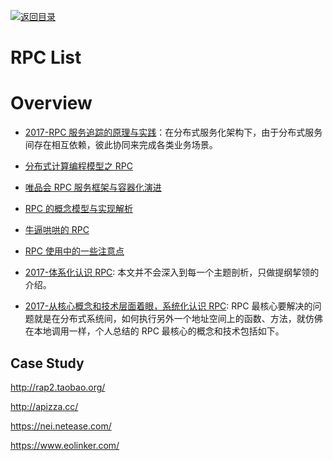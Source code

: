[![返回目录](https://user-images.githubusercontent.com/5803001/38079637-ff0abcf0-3371-11e8-9b76-ad651620afc7.jpg)](https://github.com/wx-chevalier/Awesome-Lists)

# RPC List

# Overview

- [2017-RPC 服务追踪的原理与实践](http://6me.us/rfJ)：在分布式服务化架构下，由于分布式服务间存在相互依赖，彼此协同来完成各类业务场景。

- [分布式计算编程模型之 RPC](http://www.infoq.com/cn/news/2016/04/Distributed-compute-program-RPC)

- [唯品会 RPC 服务框架与容器化演进](http://mp.weixin.qq.com/s?__biz=MzAwMDU1MTE1OQ==&mid=405781868&idx=1&sn=cbb10d37e25c76a1845f593a222da3c9&scene=4#wechat_redirect)

- [RPC 的概念模型与实现解析](http://mp.weixin.qq.com/s?__biz=MzAxMTEyOTQ5OQ==&mid=2650610547&idx=1&sn=2cae08dbf62d9a6c2f964ffd440c0077#rd)

- [牛逼哄哄的 RPC](http://mp.weixin.qq.com/s?__biz=MzA3MDExNzcyNA==&mid=2650392260&idx=1&sn=5a4978d02326cdd38e2ea1cd9586b4df&scene=0#wechat_redirect)

- [RPC 使用中的一些注意点](http://mp.weixin.qq.com/s?__biz=MzAxMTEyOTQ5OQ==&mid=2650610778&idx=1&sn=630db2a23f4f465de2417cba3f1371cb&chksm=834c7baeb43bf2b82550baf37d4b8595e0c59f82ebbda5bf8eeb6d7bf37b6857035877fb4f89#rd)

- [2017-体系化认识 RPC](https://mp.weixin.qq.com/s?__biz=MzIwMzg1ODcwMw==&mid=2247486833&idx=1&sn=2e44bf6c3bc1f6aadeba9bfb96e34620): 本文并不会深入到每一个主题剖析，只做提纲挈领的介绍。

- [2017-从核心概念和技术层面着眼，系统化认识 RPC](https://mp.weixin.qq.com/s/6AX2-zjvcpesSe93HihVoA): RPC 最核心要解决的问题就是在分布式系统间，如何执行另外一个地址空间上的函数、方法，就仿佛在本地调用一样，个人总结的 RPC 最核心的概念和技术包括如下。

## Case Study

http://rap2.taobao.org/

http://apizza.cc/

https://nei.netease.com/

https://www.eolinker.com/

